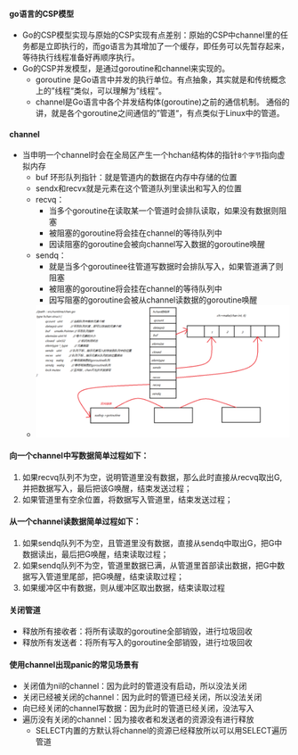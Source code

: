 #### go语言的CSP模型

+ Go的CSP模型实现与原始的CSP实现有点差别：原始的CSP中channel里的任务都是立即执行的，而go语言为其增加了一个缓存，即任务可以先暂存起来，等待执行线程准备好再顺序执行。
+ Go的CSP并发模型，是通过goroutine和channel来实现的。
  + goroutine 是Go语言中并发的执行单位。有点抽象，其实就是和传统概念上的”线程“类似，可以理解为”线程“。
  + channel是Go语言中各个并发结构体(goroutine)之前的通信机制。 通俗的讲，就是各个goroutine之间通信的”管道“，有点类似于Linux中的管道。

#### channel

+ 当申明一个channel时会在全局区产生一个hchan结构体的指针`8个字节`指向虚拟内存
  + buf 环形队列指针：就是管道内的数据在内存中存储的位置
  + sendx和recvx就是元素在这个管道队列里读出和写入的位置
  + recvq：
    + 当多个goroutine在读取某一个管道时会排队读取，如果没有数据则阻塞
    + 被阻塞的goroutine将会挂在channel的等待队列中
    + 因读阻塞的goroutine会被向channel写入数据的goroutine唤醒
  + sendq：
    + 就是当多个goroutinee往管道写数据时会排队写入，如果管道满了则阻塞
    + 被阻塞的goroutine将会挂在channel的等待队列中
    + 因写阻塞的goroutine会被从channel读数据的goroutine唤醒
  + ![01chan数据结构](./img\01chan数据结构.png)

#### 向一个channel中写数据简单过程如下：

1. 如果recvq队列不为空，说明管道里没有数据，那么此时直接从recvq取出G,并把数据写入，最后把该G唤醒，结束发送过程；
2. 如果管道里有空余位置，将数据写入管道里，结束发送过程；

#### 从一个channel读数据简单过程如下：

1.  如果sendq队列不为空，且管道里没有数据，直接从sendq中取出G，把G中数据读出，最后把G唤醒，结束读取过程；
2. 如果sendq队列不为空，管道里数据已满，从管道里首部读出数据，把G中数据写入管道里尾部，把G唤醒，结束读取过程；
3. 如果缓冲区中有数据，则从缓冲区取出数据，结束读取过程

#### 关闭管道

+ 释放所有接收者：将所有读取的goroutine全部销毁，进行垃圾回收
+ 释放所有发送者：将所有写入的goroutine全部销毁，进行垃圾回收

#### 使用channel出现panic的常见场景有

+ 关闭值为nil的channel：因为此时的管道没有启动，所以没法关闭
+ 关闭已经被关闭的channel：因为此时的管道已经关闭，所以没法关闭
+ 向已经关闭的channel写数据：因为此时的管道已经关闭，没法写入
+ 遍历没有关闭的channel：因为接收者和发送者的资源没有进行释放
  + SELECT内置的方默认将channel的资源已经释放所以可以用SELECT遍历管道